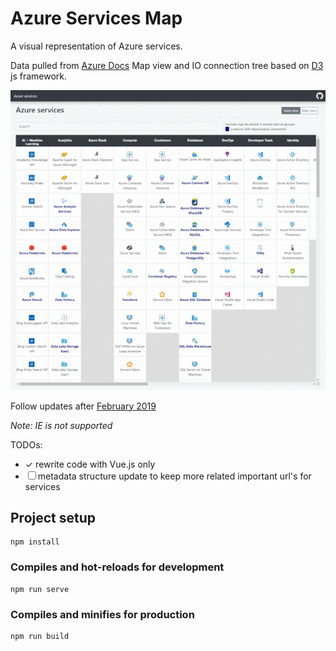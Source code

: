 # Azure Services Map

A visual representation of Azure services.

Data pulled from [Azure Docs](https://docs.microsoft.com/en-us/azure/)
Map view and IO connection tree based on [D3](https://github.com/d3/d3) js framework.

![Readme picture](public/img/gif.gif)

Follow updates after [February 2019](https://azure.microsoft.com/en-in/updates/)

*Note: IE is not supported*

TODOs:
  - &#10003; rewrite code with Vue.js only
  - &#9744; metadata structure update to keep more related important url's for services

## Project setup
```
npm install
```

### Compiles and hot-reloads for development
```
npm run serve
```

### Compiles and minifies for production
```
npm run build
```
